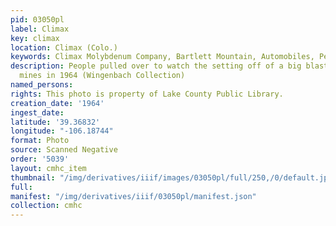 ```yaml
---
pid: 03050pl
label: Climax
key: climax
location: Climax (Colo.)
keywords: Climax Molybdenum Company, Bartlett Mountain, Automobiles, People
description: People pulled over to watch the setting off of a big blast at the Climax
  mines in 1964 (Wingenbach Collection)
named_persons: 
rights: This photo is property of Lake County Public Library.
creation_date: '1964'
ingest_date: 
latitude: '39.36832'
longitude: "-106.18744"
format: Photo
source: Scanned Negative
order: '5039'
layout: cmhc_item
thumbnail: "/img/derivatives/iiif/images/03050pl/full/250,/0/default.jpg"
full: 
manifest: "/img/derivatives/iiif/03050pl/manifest.json"
collection: cmhc
---
```

